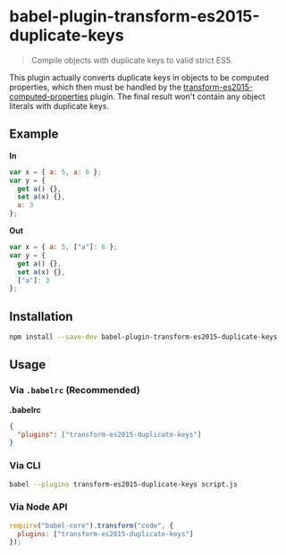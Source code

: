 # babel-plugin-transform-es2015-duplicate-keys

> Compile objects with duplicate keys to valid strict ES5.

This plugin actually converts duplicate keys in objects to be computed properties, which then must be handled by
the [transform-es2015-computed-properties](http://babeljs.io/docs/plugins/transform-es2015-computed-properties) plugin.
The final result won't contain any object literals with duplicate keys.

## Example

**In**

```javascript
var x = { a: 5, a: 6 };
var y = {
  get a() {},
  set a(x) {},
  a: 3
};
```

**Out**

```javascript
var x = { a: 5, ["a"]: 6 };
var y = {
  get a() {},
  set a(x) {},
  ["a"]: 3
};
```

## Installation

```sh
npm install --save-dev babel-plugin-transform-es2015-duplicate-keys
```

## Usage

### Via `.babelrc` (Recommended)

**.babelrc**

```json
{
  "plugins": ["transform-es2015-duplicate-keys"]
}
```

### Via CLI

```sh
babel --plugins transform-es2015-duplicate-keys script.js
```

### Via Node API

```javascript
require("babel-core").transform("code", {
  plugins: ["transform-es2015-duplicate-keys"]
});
```
